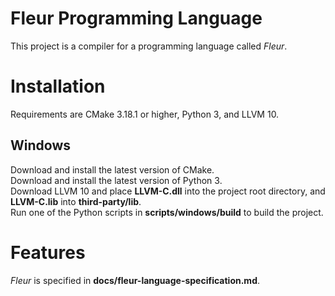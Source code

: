 # Fleur Programming Language
This project is a compiler for a programming language called *Fleur*.

# Installation
Requirements are CMake 3.18.1 or higher, Python 3, and LLVM 10.

## Windows
Download and install the latest version of CMake.\
Download and install the latest version of Python 3.\
Download LLVM 10 and place **LLVM-C.dll** into the project root directory,
and **LLVM-C.lib** into **third-party/lib**.\
Run one of the Python scripts in **scripts/windows/build** to build the project.

# Features
*Fleur* is specified in **docs/fleur-language-specification.md**.